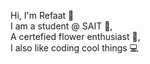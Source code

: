 Hi, I'm Refaat 👋  
I am a student @ SAIT 🎒,  
A certefied flower enthusiast 🌻,   
I also like coding cool things 💻  
